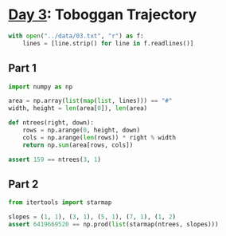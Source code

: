 # [Day 3](https://adventofcode.com/2020/day/3): Toboggan Trajectory


```python
with open("../data/03.txt", "r") as f:
    lines = [line.strip() for line in f.readlines()]
```

## Part 1


```python
import numpy as np

area = np.array(list(map(list, lines))) == "#"
width, height = len(area[0]), len(area)

def ntrees(right, down):
    rows = np.arange(0, height, down)
    cols = np.arange(len(rows)) * right % width
    return np.sum(area[rows, cols])

assert 159 == ntrees(3, 1)
```

## Part 2


```python
from itertools import starmap

slopes = (1, 1), (3, 1), (5, 1), (7, 1), (1, 2)
assert 6419669520 == np.prod(list(starmap(ntrees, slopes)))
```
